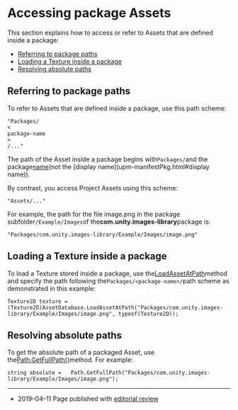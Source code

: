 # Accessing package Assets

This section explains how to access or refer to Assets that are defined inside a package:

* [Referring to package paths](https://docs.unity3d.com/2019.2/Documentation/Manual/upm-assets.html#Paths)
* [Loading a Texture inside a package](https://docs.unity3d.com/2019.2/Documentation/Manual/upm-assets.html#Textures)
* [Resolving absolute paths](https://docs.unity3d.com/2019.2/Documentation/Manual/upm-assets.html#GetFullPath)



## Referring to package paths

To refer to Assets that are defined inside a package, use this path scheme:

```
"Packages/
<
package-name
>
/..."

```

The path of the Asset inside a package begins with`Packages/`and the package[name](https://docs.unity3d.com/2019.2/Documentation/Manual/upm-manifestPkg.html#name)\(not the \[display name\]\(upm-manifestPkg.html\#display name\)\).

By contrast, you access Project Assets using this scheme:

```
"Assets/..."

```

For example, the path for the file image.png in the package subfolder`/Example/Images`of the**com.unity.images-library**package is:

```
"Packages/com.unity.images-library/Example/Images/image.png"

```



## Loading a Texture inside a package

To load a Texture stored inside a package, use the[LoadAssetAtPath](https://docs.unity3d.com/2019.2/Documentation/ScriptReference/AssetDatabase.LoadAssetAtPath.html)method and specify the path following the`Packages/<package-name>/`path scheme as demonstrated in this example:

```
Texture2D texture = (Texture2D)AssetDatabase.LoadAssetAtPath("Packages/com.unity.images-library/Example/Images/image.png", typeof(Texture2D));

```



## Resolving absolute paths

To get the absolute path of a packaged Asset, use the[Path.GetFullPath\(\)](https://docs.microsoft.com/en-us/dotnet/api/system.io.path.getfullpath?view=netframework-4.7.2)method. For example:

```
string absolute =   Path.GetFullPath("Packages/com.unity.images-library/Example/Images/image.png");

```

---

* 2019–04–11 Page published with
  [editorial review](https://docs.unity3d.com/2019.2/Documentation/Manual/DocumentationEditorialReview.html)



